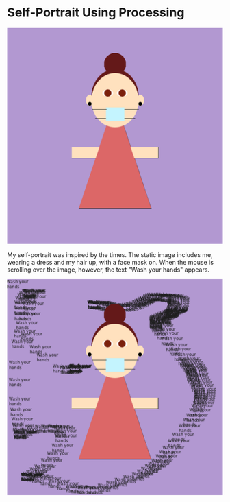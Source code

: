 # Self-Portrait Using Processing

![](selfportrait.jpg)

My self-portrait was inspired by the times. The static image includes me, wearing a dress and my hair up, with a face mask on. When the mouse is scrolling over the image, however, the text "Wash your hands" appears.

![](washyourhands.jpg)


